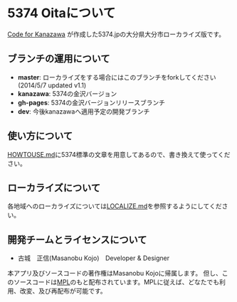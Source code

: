 # 5374 Oitaについて
 [Code for Kanazawa](http://codeforkanazawa.org/)
が作成した5374.jpの大分県大分市ローカライズ版です。

## ブランチの運用について

* **master**: ローカライズをする場合にはこのブランチをforkしてください (2014/5/7 updated v1.1)
* **kanazawa**: 5374の金沢バージョン
* **gh-pages**: 5374の金沢バージョンリリースブランチ
* **dev**: 今後kanazawaへ適用予定の開発ブランチ

## 使い方について

[HOWTOUSE.md](HOWTOUSE.md)に5374標準の文章を用意してあるので、書き換えて使ってください。

## ローカライズについて

各地域へのローカライズについては[LOCALIZE.md](LOCALIZE.md)を参照するようにしてください。

## 開発チームとライセンスについて
- 古城　正信(Masanobu Kojo)　Developer & Designer

本アプリ及びソースコードの著作権はMasanobu Kojoに帰属します。
但し、このソースコードは[MPL](http://www.mozilla.org/MPL/2.0/)のもと配布されています。MPLに従えば、どなたでも利用、改変、及び再配布が可能です。
